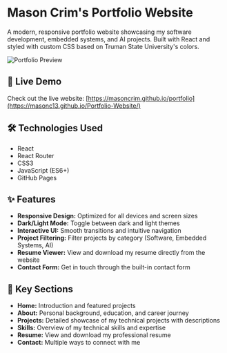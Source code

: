 # Mason Crim's Portfolio Website

A modern, responsive portfolio website showcasing my software development, embedded systems, and AI projects. Built with React and styled with custom CSS based on Truman State University's colors.

![Portfolio Preview](screenshot.png)

## 🚀 Live Demo

Check out the live website: [https://masoncrim.github.io/portfolio](https://masonc13.github.io/Portfolio-Website/)

## 🛠️ Technologies Used

- React
- React Router
- CSS3
- JavaScript (ES6+)
- GitHub Pages

## ✨ Features

- **Responsive Design:** Optimized for all devices and screen sizes
- **Dark/Light Mode:** Toggle between dark and light themes
- **Interactive UI:** Smooth transitions and intuitive navigation
- **Project Filtering:** Filter projects by category (Software, Embedded Systems, AI)
- **Resume Viewer:** View and download my resume directly from the website
- **Contact Form:** Get in touch through the built-in contact form

## 🧩 Key Sections

- **Home:** Introduction and featured projects
- **About:** Personal background, education, and career journey
- **Projects:** Detailed showcase of my technical projects with descriptions
- **Skills:** Overview of my technical skills and expertise
- **Resume:** View and download my professional resume
- **Contact:** Multiple ways to connect with me
